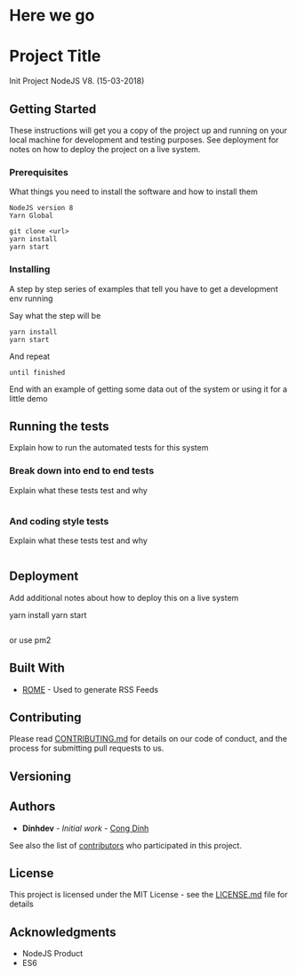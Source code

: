 # Here we go #


# Project Title

Init Project NodeJS V8.
(15-03-2018)

## Getting Started

These instructions will get you a copy of the project up and running on your local machine for development and testing purposes. See deployment for notes on how to deploy the project on a live system.

### Prerequisites

What things you need to install the software and how to install them

```
NodeJS version 8
Yarn Global
```
```
git clone <url>
yarn install
yarn start
```

### Installing

A step by step series of examples that tell you have to get a development env running

Say what the step will be

```
yarn install
yarn start

```

And repeat

```
until finished
```

End with an example of getting some data out of the system or using it for a little demo

## Running the tests

Explain how to run the automated tests for this system

### Break down into end to end tests

Explain what these tests test and why

```

```

### And coding style tests

Explain what these tests test and why

```

```

## Deployment

Add additional notes about how to deploy this on a live system

yarn install
yarn start

```
```
or use pm2

## Built With

* [ROME](https://rometools.github.io/rome/) - Used to generate RSS Feeds

## Contributing

Please read [CONTRIBUTING.md](https://boomerang.net.vn) for details on our code of conduct, and the process for submitting pull requests to us.

## Versioning

## Authors

* **Dinhdev** - *Initial work* - [Cong Dinh](https://github.com/congdinh)

See also the list of [contributors](https://github.com/congdinh/project/contributors) who participated in this project.

## License

This project is licensed under the MIT License - see the [LICENSE.md](LICENSE.md) file for details

## Acknowledgments

* NodeJS Product
* ES6
